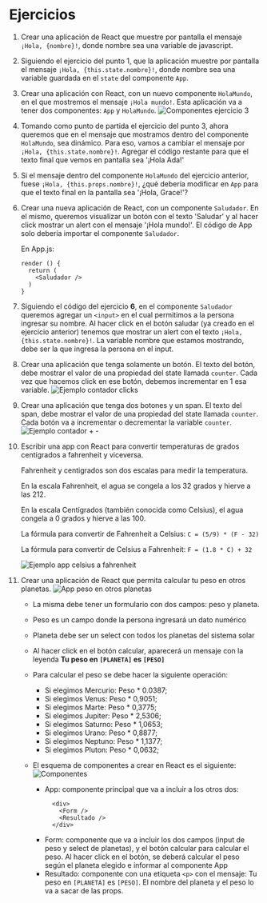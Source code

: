 # Ejercicios

1. Crear una aplicación de React que muestre por pantalla el mensaje `¡Hola, {nombre}!`, donde nombre sea una variable de javascript.

2. Siguiendo el ejercicio del punto 1, que la aplicación muestre por pantalla el mensaje `¡Hola, {this.state.nombre}!`, donde nombre sea una variable guardada en el `state` del componente `App`.

3. Crear una aplicación con React, con un nuevo componente `HolaMundo`, en el que mostremos el mensaje `¡Hola mundo!`. Esta aplicación va a tener dos componentes: `App` y `HolaMundo`.
  ![Componentes ejercicio 3](https://file-zbdbbpuzqh.now.sh/)

4. Tomando como punto de partida el ejercicio del punto 3, ahora queremos que en el mensaje que mostramos dentro del componente `HolaMundo`, sea dinámico. Para eso, vamos a cambiar el mensaje por `¡Hola, {this.state.nombre}!`. Agregar el código restante para que el texto final que vemos en pantalla sea '¡Hola Ada!'

5. Si el mensaje dentro del componente `HolaMundo` del ejercicio anterior, fuese `¡Hola, {this.props.nombre}!`, ¿qué debería modificar en `App` para que el texto final en la pantalla sea '¡Hola, Grace!'?

6. Crear una nueva aplicación de React, con un componente `Saludador`. En el mismo, queremos visualizar un botón con el texto 'Saludar' y al hacer click mostrar un alert con el mensaje '¡Hola mundo!'. El código de App solo debería importar el componente `Saludador`.

    En App.js:
    ```
    render () {
      return (
        <Saludador />
      )
    }
    ```
7. Siguiendo el código del ejercicio **6**, en el componente `Saludador` queremos agregar un `<input>` en el cual permitimos a la persona ingresar su nombre. Al hacer click en el botón saludar (ya creado en el ejercicio anterior) tenemos que mostrar un alert con el texto `¡Hola, {this.state.nombre}!`. La variable nombre que estamos mostrando, debe ser la que ingresa la persona en el input.

8. Crear una aplicación que tenga solamente un botón. El texto del botón, debe mostrar el valor de una propiedad del state llamada `counter`. Cada vez que hacemos click en ese botón, debemos incrementar en 1 esa variable.
  ![Ejemplo contador clicks](http://g.recordit.co/SprjBIleW1.gif)

9. Crear una aplicación que tenga dos botones y un span. El texto del span, debe mostrar el valor de una propiedad del state llamada `counter`. Cada botón va a incrementar o decrementar la variable `counter`.
  ![Ejemplo contador + -](http://g.recordit.co/nFjLUwDvZw.gif)

10. Escribir una app con React para convertir temperaturas de grados centígrados a fahrenheit y viceversa.

    Fahrenheit y centigrados son dos escalas para medir la temperatura.

    En la escala Fahrenheit, el agua se congela a los 32 grados y hierve a las 212.

    En la escala Centígrados (también conocida como Celsius), el agua congela a 0 grados y hierve a las 100.

    La fórmula para convertir de Fahrenheit a Celsius: `C = (5/9) * (F - 32)`

    La fórmula para convertir de Celsius a Fahrenheit: `F = (1.8 * C) + 32`

    ![Ejemplo app celsius a fahrenheit](http://g.recordit.co/ckB8hxfSC2.gif)

11. Crear una aplicación de React que permita calcular tu peso en otros planetas.
  ![App peso en otros planetas](http://g.recordit.co/mSOHY8ImCh.gif)

    * La misma debe tener un formulario con dos campos: peso y planeta.
    * Peso es un campo donde la persona ingresará un dato numérico
    * Planeta debe ser un select con todos los planetas del sistema solar
    * Al hacer click en el botón calcular, aparecerá un mensaje con la leyenda **Tu peso en `[PLANETA]` es `[PESO]`**
    * Para calcular el peso se debe hacer la siguiente operación:
      * Si elegimos Mercurio: Peso * 0.0387;
      * Si elegimos Venus: Peso * 0,9051;
      * Si elegimos Marte: Peso * 0,3775;
      * Si elegimos Jupiter: Peso * 2,5306;
      * Si elegimos Saturno: Peso * 1,0653;
      * Si elegimos Urano: Peso * 0,8877;
      * Si elegimos Neptuno: Peso * 1,1377;
      * Si elegimos Pluton: Peso * 0,0632;

    * El esquema de componentes a crear en React es el siguiente:
    ![Componentes](https://file-mseiienkbd.now.sh/)

      * App: componente principal que va a incluir a los otros dos:
        ```
          <div>
            <Form />
            <Resultado />
          </div>
        ```
      * Form: componente que va a incluir los dos campos (input de peso y select de planetas), y el botón calcular para calcular el peso. Al hacer click en el botón, se deberá calcular el peso según el planeta elegido e informar al componente App
      * Resultado: componente con una etiqueta `<p>` con el mensaje: Tu peso en `[PLANETA]` es `[PESO]`. El nombre del planeta y el peso lo va a sacar de las props.